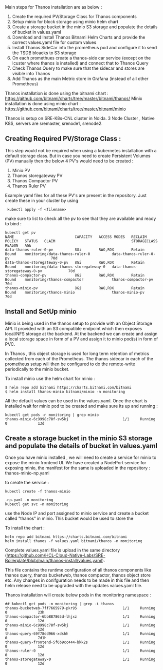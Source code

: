 Main steps for Thanos installation are as below : 

1. Create the required PV/Storage Class for Thanos components 
2. Setup minio for block storage using minio helm chart
3. Create a storage bucket in the minio S3 storage and populate the details of bucket in values.yaml 
4. Download and Install Thanos Bitnami Helm Charts and provide the correct values.yaml file for custom values
5. Install Thanos SideCar into the prometheus pod and configure it to send the TSDB bloacks to S3 storage
6. On each promethues create a thanos-side car service (except on the lcuster where thanos is installed) and connect that to Thanos Query 
7. Check Thanos Query to make sure that the sidecar and stores are visible into Thanos
8. Add Thanos as the main Metric store in Grafana (instead of all other Prometheus)

Thanos installation is done using the bitnami chart : https://github.com/bitnami/charts/tree/master/bitnami/thanos/ 
Minio installation is done using minio chart : https://github.com/bitnami/charts/tree/master/bitnami/minio 

Thanos is setup on SRE-K8s-CNL cluster in Noida. 3 Node Cluster , Native K8S, servers are sremaster, srenode1, srenode2.  

## Creating Required PV/Storage Class :

This step would not be required when using a kubernetes installation with a default storage class. But in case you need to create Persistent Volumes (PV) manually then the below 4 PV's would need to be created :

  1. Minio PV
  2. Thanos storegateway PV
  3. Thanos Compactor PV
  4. Thanos Ruler PV 

Example yaml files for all these PV's are present in the repository. Just create these in your cluster by using 

`` kubectl apply -f <filename>``

make sure to list to check all the pv to see that they are available and ready to bind : 
```
kubectl get pv 
NAME                            CAPACITY   ACCESS MODES   RECLAIM POLICY   STATUS   CLAIM                                   STORAGECLASS                    REASON   AGE
data-thanos-ruler-0-pv          8Gi        RWO,ROX        Retain           Bound    monitoring/data-thanos-ruler-0          data-thanos-ruler-0-pv                   70d
data-thanos-storegateway-0-pv   8Gi        RWO,ROX        Retain           Bound    monitoring/data-thanos-storegateway-0   data-thanos-storegateway-0-pv            70d
thanos-compactor-pv             8Gi        RWO,ROX        Retain           Bound    monitoring/thanos-compactor             thanos-compactor-pv                      70d
thanos-minio-pv                 8Gi        RWO,ROX        Retain           Bound    monitoring/thanos-minio                 thanos-minio-pv                          70d
```

## Install and SetUp minio 

Minio is being used in the thanos setup to provide with an Object Storage API. It provided with an S3 compatible endpoint which then exposes local/NFS storage at the backend. At the backend we can create and assign a local storage space in form of a PV and assign it to minio pod(s) in form of PVC. 

In Thanos , this object storage is used for long term retention of metrics collected from each of the Prometheus. The thanos sidecar in each of the prometheus setup will then be configured to do the remote-write periodically to the minio bucket. 

To install minio use the helm chart for minio :

```
$ helm repo add bitnami https://charts.bitnami.com/bitnami
$ helm install thanos-minio bitnami/minio -n monitoring
```
All the default values can be used in the values.yaml. Once the chart is installed wait for minio pod to be created and make sure its up and running : 

```
kubectl get pods -n monitoring | grep minio
thanos-minio-6c9998c78f-sw5kj                         1/1     Running   0              13d
```
## Create a storage bucket in the minio S3 storage and populate the details of bucket in values.yaml

Once you have minio installed , we will need to create a service for minio to expose the minio frontend UI.  We have created a NodePort service for exposing minio, the manifest for the same is uploaded in the repository : thanos-minio-np.yaml 

to create the service : 

```
kubectl create -f thanos-minio

-np.yaml -n monitoring
kubectl get svc -n monitoring
```
use the Node IP and port assigned to minio service and create a bucket called "thanos" in minio. This bucket would be used to store the 

To install the chart :

```
helm repo add bitnami https://charts.bitnami.com/bitnami
helm install thanos -f values.yaml bitnami/thanos -n monitoring
```
Complete values.yaml file is upload in the same directory (https://github.com/HCL-Cloud-Native-Labs/SRE-Boilerplate/blob/main/thanos-install/values.yaml). 

This file contains the runtime configuration of all thanos components like thanos query, thanos bucketweb, thanos compactor, thanos object store etc. Any changes in conifguration needs to be made in this file and then helm release need to be upgraded with the updates values.yaml file. 

Thanos installation will create below pods in the monitoring namespace : 

```
## kubectl get pods -n monitoring | grep -i thanos
thanos-bucketweb-7ff7665979-pkr95                     1/1     Running   0              23h
thanos-compactor-6bb887865d-lhjxz                     1/1     Running   0              12d
thanos-minio-6c9998c78f-sw5kj                         1/1     Running   0              12d
thanos-query-69f78dd966-xdshh                         1/1     Running   0              7d1h
thanos-query-frontend-5f6b9cc444-bkk2s                1/1     Running   0              12d
thanos-ruler-0                                        1/1     Running   0              12d
thanos-storegateway-0                                 1/1     Running   0              12d
```

